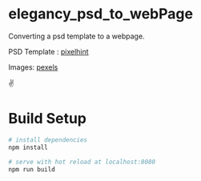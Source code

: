 # elegancy_psd_to_webPage

Converting a psd template to a webpage.

PSD Template : [pixelhint](http://pixelhint.com/elegancy-free-single-page-psd-template/)

Images: [pexels](https://www.pexels.com/)

:v:

# Build Setup

``` bash
# install dependencies
npm install

# serve with hot reload at localhost:8080
npm run build

```


